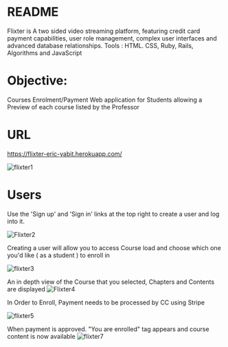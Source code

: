 # README

Flixter is A two sided video streaming platform, featuring credit card payment capabilities, user role management, complex user interfaces and advanced database relationships.
Tools : HTML. CSS, Ruby, Rails, Algorithms and JavaScript

# Objective:

Courses Enrolment/Payment Web application for Students allowing a Preview of each course listed by the Professor 


 # URL
 https://flixter-eric-yabit.herokuapp.com/
 
![flixter1](https://user-images.githubusercontent.com/50501566/76135768-2c6b9e80-5ff8-11ea-950c-900768be7011.jpg)


# Users
Use the 'Sign up' and 'Sign in' links at the top right to create a user and log into it.

![Flixter2](https://user-images.githubusercontent.com/50501566/76135823-a439c900-5ff8-11ea-8207-de9e8055d512.jpg)

Creating a user will allow you to access Course load and choose which one you'd like ( as a student ) to enroll in

![flixter3](https://user-images.githubusercontent.com/50501566/76135856-fa0e7100-5ff8-11ea-805a-12f8ac8276cd.jpg)

An in depth view of the Course that you selected, Chapters and Contents are displayed 
![Flixter4](https://user-images.githubusercontent.com/50501566/76135896-638e7f80-5ff9-11ea-82c6-8f9800adecfc.jpg)

In Order to Enroll, Payment needs to be processed by CC using Stripe

![flixter5](https://user-images.githubusercontent.com/50501566/76135961-1b239180-5ffa-11ea-985d-d2df93a38c9e.jpg)

When payment is approved. "You are enrolled" tag appears and course content is now available 
![flixter7](https://user-images.githubusercontent.com/50501566/76136018-f5e35300-5ffa-11ea-837a-f4f7b8fcfe61.jpg)
